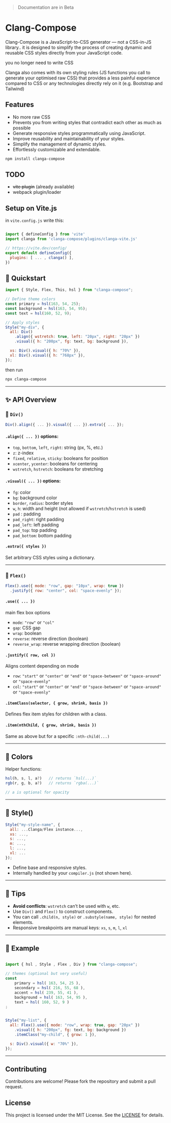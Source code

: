 > Documentation are in Beta

# Clang-Compose

Clang-Compose is a JavaScript-to-CSS generator — not a CSS-in-JS library.. it is designed to simplify the process of creating dynamic and reusable CSS styles directly from your JavaScript code.

you no longer need to write CSS

Clanga also comes with its own styling rules (JS functions you call to generate your optimised raw CSS) that provides a less painful experience compared to CSS or any technologies directly rely on it (e.g. Bootstrap and Tailwind)


## Features
* No more raw CSS
* Prevents you from writing styles that contradict each other as much as possible
* Generate responsive styles programmatically using JavaScript.
* Improve reusability and maintainability of your styles.
* Simplify the management of dynamic styles.
* Effortlessly customizable and extendable.

``` bash
npm install clanga-compose
```

## TODO

* ~~vite plugin~~ (already available)
* webpack plugin/loader

## Setup on Vite.js
in `vite.config.js` write this:

```javascript

import { defineConfig } from 'vite'
import clanga from 'clanga-compose/plugins/clanga-vite.js'

// https://vite.dev/config/
export default defineConfig({
  plugins: [ ... , clanga() ],
})


```

## 🧭 Quickstart

```js
import { Style, Flex, This, hsl } from "clanga-compose";

// Define theme colors
const primary = hsl(163, 54, 25);
const background = hsl(163, 54, 95);
const text = hsl(160, 52, 9);

// Apply styles
Style("my-div", {
  all: Div()
    .align({ wstretch: true, left: "20px", right: "20px" })
    .visual({ h: "200px", fg: text, bg: background }),

  xs: Div().visual({ h: "70%" }),
  xl: Div().visual({ h: "768px" }),
});
```

then run
```bash
npx clanga-compose
```

---

## ✨ API Overview

### 🧱 `Div()`
```js
Div().align({ ... }).visual({ ... }).extra({ ... });
```

#### `.align({ ... })` options:
- `top`, `bottom`, `left`, `right`: string (px, %, etc.)
- `z`: z-index
- `fixed`, `relative`, `sticky`: booleans for position
- `xcenter`, `ycenter`: booleans for centering
- `wstretch`, `hstretch`: booleans for stretching

#### `.visual({ ... })` options:
- `fg`: color
- `bg`: background color
- `border`, `radius`: border styles
- `w`, `h`: width and height (not allowed if `wstretch`/`hstretch` is used)
- `pad` : padding
- `pad_right`: right padding
- `pad_left`: left padding
- `pad_top`: top padding
- `pad_bottom`: bottom padding

#### `.extra({ styles })`
Set arbitrary CSS styles using a dictionary.

---

### 🤸 `Flex()`

```js
Flex().use({ mode: "row", gap: "10px", wrap: true })
  .justify({ row: "center", col: "space-evenly" });
```

#### `.use({ ... })`
main flex box options
- `mode`: `"row"` or `"col"`
- `gap`: CSS gap
- `wrap`: boolean
- `reverse`: reverse direction (boolean)
- `reverse_wrap`: reverse wrapping direction (boolean)

#### `.justify({ row, col })`
Aligns content depending on mode
- `row`: `"start"` or `"center"` or `"end"` or `"space-between"` or `"space-around"` or `"space-evenly"`
- `col`: `"start"` or `"center"` or `"end"` or `"space-between"` or `"space-around"` or `"space-evenly"`

#### `.itemClass(selector, { grow, shrink, basis })`
Defines flex item styles for children with a class.

#### `.item(nthChild, { grow, shrink, basis })`
Same as above but for a specific `:nth-child(...)`

---

## 🎨 Colors

Helper functions:
```js
hsl(h, s, l, a?)   // returns `hsl(...)`
rgb(r, g, b, a?)   // returns `rgba(...)`

// a is optional for opacity
```

---

## 🧩 Style()

```js
Style("my-style-name", {
  all: ...Clanga/Flex instance...,
  xs: ...,
  s: ...,
  m: ...,
  l: ...,
  xl: ...
});
```

- Define base and responsive styles.
- Internally handled by your `compiler.js` (not shown here).

---

## 🧠 Tips

- **Avoid conflicts**: `wstretch` can’t be used with `w`, etc.
- Use `Div()` and `Flex()` to construct components.
- You can call `.child(n, style)` or `.substyle(name, style)` for nested elements.
- Responsive breakpoints are manual keys: `xs`, `s`, `m`, `l`, `xl`

---

## 🧪 Example

```js

import { hsl , Style , Flex , Div } from "clanga-compose";

// themes (optional but very useful)
const
    primary = hsl( 163, 54, 25 ),
    secondary = hsl( 216, 55, 68 ),
    accent = hsl( 239, 55, 41 ),
    background = hsl( 163, 54, 95 ),
    text = hsl( 160, 52, 9 )
;


Style("my-list", {
  all: Flex().use({ mode: "row", wrap: true, gap: "20px" })
    .visual({ h: "200px", fg: text, bg: background })
    .itemClass("my-child", { grow: 1 }),

  s: Div().visual({ w: "70%" }),
});
```

---

## Contributing

Contributions are welcome! Please fork the repository and submit a pull request.

## License

This project is licensed under the MIT License. See the [LICENSE](LICENSE.txt) for details.